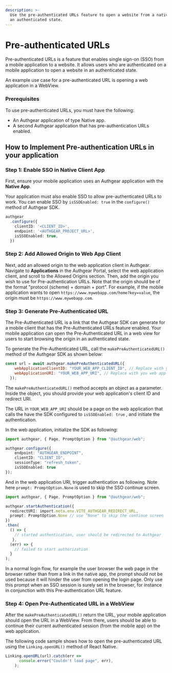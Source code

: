 ```yaml
---
description: >-
  Use the pre-authenticated URLs feature to open a website from a native app in
  an authenticated state.
---
```


# Pre-authenticated URLs

Pre-authenticated URLs is a feature that enables single sign-on (SSO)  from a mobile application to a website. It allows users who are authenticated on a mobile application to open a website in an authenticated state.

An example use case for a pre-authenticated URL is opening a web application in a WebView.

### Prerequisites

&#x20;To use pre-authenticated URLs, you must have the following:

* An Authgear application of type Native app.
* A second Authgear application that has pre-authentication URLs enabled.

## How to Implement Pre-authentication URLs in your application

### Step 1: Enable SSO in Native Client App

First, ensure your mobile application uses an Authgear application with the **Native App**.

Your application must also enable SSO to allow pre-authenticated URLs to work. You can enable SSO by `isSSOEnabled: true` in the `configure()` method of Authgear SDK.

```typescript
authgear
  .configure({
    clientID: '<CLIENT_ID>',
    endpoint: '<AUTHGEAR_PROJECT_URL>',
    isSSOEnabled: true,
  })
```

### Step 2: Add Allowed Origin to Web App Client

Next, add an allowed origin to the web application client in Authgear. Navigate to **Applications** in the Authgear Portal, select the web application client, and scroll to the Allowed Origins section. Then, add the origin you wish to use for Pre-authentication URLs. Note that the origin should be of the format "protocol (scheme) + domain + port". For example, if the mobile application wants to open `https://www.mywebapp.com/home?key=value`, the origin must be `https://www.mywebapp.com`.

### Step 3: Generate Pre-Authenticated URL

The Pre-Authenticated URL is a link that the Authgear SDK can generate for a mobile client that has the Pre-Authenticated URLs feature enabled. Your mobile application can open the Pre-Authenticated URL in a web view for users to start browsing the origin in an authenticated state.

To generate the Pre-Authenticated URL, call the `makePreAuthenticatedURL()` method of the Authgear SDK as shown below:

```javascript
const url = await authgear.makePreAuthenticatedURL({
    webApplicationClientID: "YOUR_WEB_APP_CLIENT_ID", // Replace with you web app client id
    webApplicationURI: "YOUR_WEB_APP_URI", // Replace with you web app uri
  });
```

The `makePreAuthenticatedURL()` method accepts an object as a parameter. Inside the object, you should provide your web application's client ID and redirect URI.

The URL in `YOUR_WEB_APP_URI` should be a page on the web application that calls the have the SDK configured to `isSSOEnabled: true` , and initiate the authentication.

In the web application, initialize the SDK as following:

```typescript
import authgear, { Page, PromptOption } from "@authgear/web";

authgear.configure({
    endpoint: "AUTHGEAR_ENDPOINT",
    clientID: "CLIENT_ID",
    sessionType: "refresh_token",
    isSSOEnabled: true
});
```

And in the web application URI, trigger authentication as following. Note here `prompt: PromptOption.None` is used to skip the SSO continue screen. &#x20;

```typescript
import authgear, { Page, PromptOption } from "@authgear/web";

authgear.startAuthentication({
  redirectURI: import.meta.env.VITE_AUTHGEAR_REDIRECT_URL,
  prompt: PromptOption.None // use "None" to skip the continue screen
})
.then(
  () => {
    // started authentication, user should be redirected to Authgear
   },
  (err) => {
    // failed to start authorization
  }
);
```

In a normal login flow, for example the user browser the web page in the browser rather than from a link in the native app, the prompt should not be used because it will hinder the user from opening the login page. Only use this prompt when an SSO session is surely set in the browser, for instance in conjunction with this Pre-authentication URL feature.

### Step 4: Open Pre-Authenticated URL in a WebView

After the `makePreAuthenticatedURL()` return the URL, your mobile application should open the URL in a WebView. From there, users should be able to continue their current authenticated session (from the mobile app) on the web application.

The following code sample shows how to open the pre-authenticated URL using the `Linking.openURL()` method of React Native.

```javascript
Linking.openURL(url).catch(err =>
      console.error("Couldn't load page", err),
    );
```
